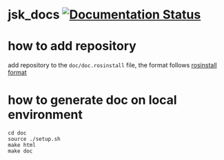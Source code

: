 jsk_docs [![Documentation Status](https://readthedocs.org/projects/jsk-docs/badge/?version=latest)](http://jsk-docs.readthedocs.org/en/latest/?badge=latest)
========

# how to add repository

add repository to the `doc/doc.rosinstall` file, the format follows [rosinstall format](http://docs.ros.org/independent/api/rosinstall/html/rosinstall_file_format.html)

# how to generate doc on local environment
```
cd doc
source ./setup.sh
make html
make doc
```

